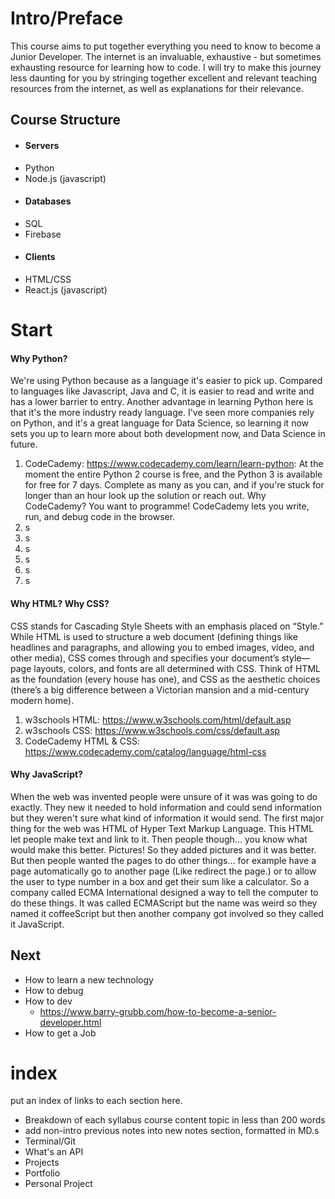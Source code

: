 # Intro/Preface
This course aims to put together everything you need to know to become a Junior
Developer. The internet is an invaluable, exhaustive - but sometimes exhausting
resource for learning how to code. I will try to make this journey less daunting
for you by stringing together excellent and relevant teaching resources from the
internet, as well as explanations for their relevance.

## Course Structure
* #### Servers
 * Python
 * Node.js (javascript)
* #### Databases
 * SQL
 * Firebase
* #### Clients
 * HTML/CSS
 * React.js (javascript)

# Start
#### Why Python?
We're using Python because as a language it's easier to pick up. Compared to languages like Javascript, Java and C, it is easier to read and write and has a lower barrier to entry. Another advantage in learning Python here is that it's the more industry ready language. I've seen more companies rely on Python, and it's a great language for Data Science, so learning it now sets you up to learn more about both development now, and Data Science in future.
1. CodeCademy: https://www.codecademy.com/learn/learn-python: At the moment the entire Python 2 course is free, and the Python 3 is available for free for 7 days. Complete as many as you can, and if you're stuck for longer than an hour look up the solution or reach out. Why CodeCademy? You want to programme! CodeCademy lets you write, run, and debug code in the browser.
1. s
1. s
1. s
1. s
1. s
1. s

#### Why HTML? Why CSS?
CSS stands for Cascading Style Sheets with an emphasis placed on “Style.” While HTML is used to structure a web document (defining things like headlines and paragraphs, and allowing you to embed images, video, and other media), CSS comes through and specifies your document’s style—page layouts, colors, and fonts are all determined with CSS. Think of HTML as the foundation (every house has one), and CSS as the aesthetic choices (there’s a big difference between a Victorian mansion and a mid-century modern home).
1. w3schools HTML: https://www.w3schools.com/html/default.asp
2. w3schools CSS: https://www.w3schools.com/css/default.asp
3. CodeCademy HTML & CSS: https://www.codecademy.com/catalog/language/html-css

#### Why JavaScript?
When the web was invented people were unsure of it was was going to do exactly. They new it needed to hold information and could send information but they weren't sure what kind of information it would send. The first major thing for the web was HTML of Hyper Text Markup Language. This HTML let people make text and link to it. Then people though... you know what would make this better. Pictures! So they added pictures and it was better. But then people wanted the pages to do other things... for example have a page automatically go to another page (Like redirect the page.) or to allow the user to type number in a box and get their sum like a calculator. So a company called ECMA International designed a way to tell the computer to do these things. It was called ECMAScript but the name was weird so they named it coffeeScript but then another company got involved so they called it JavaScript.

## Next
* How to learn a new technology
* How to debug
* How to dev
  * https://www.barry-grubb.com/how-to-become-a-senior-developer.html
* How to get a Job

# index
put an index of links to each section here.
* Breakdown of each syllabus course content topic in less than 200 words
* add non-intro previous notes into new notes section, formatted
in MD.s
* Terminal/Git
* What's an API
* Projects
* Portfolio
* Personal Project
